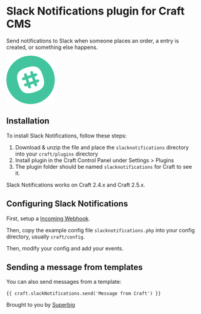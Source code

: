 # Slack Notifications plugin for Craft CMS

Send notifications to Slack when someone places an order, a entry is created,  or something else happens.

![Screenshot](resources/icon.png)

## Installation

To install Slack Notifications, follow these steps:

1. Download & unzip the file and place the `slacknotifications` directory into your `craft/plugins` directory
2. Install plugin in the Craft Control Panel under Settings > Plugins
3. The plugin folder should be named `slacknotifications` for Craft to see it.

Slack Notifications works on Craft 2.4.x and Craft 2.5.x.

## Configuring Slack Notifications

First, setup a [Incoming Webhook](https://my.slack.com/services/new/incoming-webhook/).

Then, copy the example config file `slacknotifications.php` into your config directory, usually `craft/config`.

Then, modify your config and add your events.

## Sending a message from templates

You can also send messages from a template:

```twig
{{ craft.slackNotifications.send('Message from Craft') }}
```

Brought to you by [Superbig](https://superbig.co)

